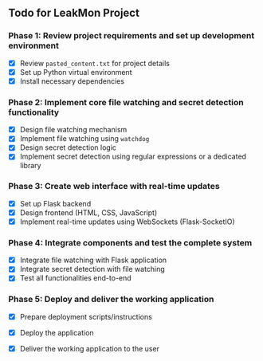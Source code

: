 ## Todo for LeakMon Project

### Phase 1: Review project requirements and set up development environment
- [x] Review `pasted_content.txt` for project details
- [x] Set up Python virtual environment
- [x] Install necessary dependencies

### Phase 2: Implement core file watching and secret detection functionality
- [x] Design file watching mechanism
- [x] Implement file watching using `watchdog`
- [x] Design secret detection logic
- [x] Implement secret detection using regular expressions or a dedicated library

### Phase 3: Create web interface with real-time updates
- [x] Set up Flask backend
- [x] Design frontend (HTML, CSS, JavaScript)
- [x] Implement real-time updates using WebSockets (Flask-SocketIO)

### Phase 4: Integrate components and test the complete system
- [x] Integrate file watching with Flask application
- [x] Integrate secret detection with file watching
- [x] Test all functionalities end-to-end

### Phase 5: Deploy and deliver the working application
- [x] Prepare deployment scripts/instructions
- [x] Deploy the application
- [x] Deliver the working application to the user


